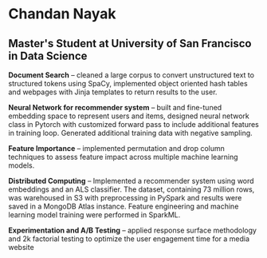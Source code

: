 # Chandan Nayak
## Master's Student at University of San Francisco in Data Science



**Document Search** – cleaned a large corpus to convert unstructured text to structured tokens using SpaCy, implemented object oriented hash tables and webpages with Jinja templates to return results to the user.


**Neural Network for recommender system** – built and fine-tuned embedding space to represent users and items, designed neural network class in Pytorch with customized forward pass to include additional features in training loop. Generated additional training data with negative sampling.

**Feature Importance** – implemented permutation and drop column techniques to assess feature impact across multiple machine learning models. 


**Distributed Computing** – Implemented a recommender system using word embeddings and an ALS classifier. The dataset, containing 73 million rows, was warehoused in S3 with preprocessing in PySpark and results were saved in a MongoDB Atlas instance. Feature engineering and machine learning model training were performed in SparkML.


**Experimentation and A/B Testing** – applied response surface methodology and 2k factorial testing to optimize the user engagement time for a media website
